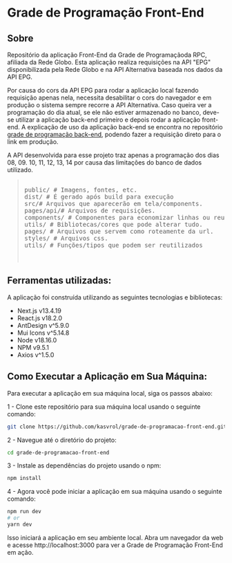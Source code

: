 # Grade de Programação Front-End

## Sobre

Repositório da aplicação Front-End da Grade de Programaçãoda RPC, afiliada da Rede Globo. Esta aplicação realiza requisições na API "EPG" disponibilizada pela Rede Globo e na API Alternativa baseada nos dados da API EPG.

Por causa do cors da API EPG para rodar a aplicação local fazendo requisição apenas nela, necessita desabilitar o cors do navegador e em produção o sistema sempre recorre a API Alternativa. Caso queira ver a programação do dia atual, se ele não estiver armazenado no banco, deve-se utilizar a aplicação back-end primeiro e depois rodar a aplicação front-end.
A explicação de uso da aplicação back-end se encontra no repositório [grade de programação back-end](https://github.com/kasvrol/grade-de-programacao-back-end), podendo fazer a requisição direto para o link em produção.

A API desenvolvida para esse projeto traz apenas a programação dos dias 08, 09. 10, 11, 12, 13, 14 por causa das limitações do banco de dados utilizado.

> <pre>
> 
> public/ # Imagens, fontes, etc.
> dist/ # É gerado após build para execução
> src/# Arquivos que aparecerão em tela/components.
> pages/api/# Arquivos de requisições.
> components/ # Componentes para economizar linhas ou reutilizar.
> utils/ # Bibliotecas/cores que pode alterar tudo.
> pages/ # Arquivos que servem como roteamente da url.
> styles/ # Arquivos css.
> utils/ # Funções/tipos que podem ser reutilizados
> 
>  </pre>

## Ferramentas utilizadas:

A aplicação foi construída utilizando as seguintes tecnologias e bibliotecas:

-   Next.js v13.4.19
-   React.js v18.2.0
-   AntDesign v^5.9.0
-   Mui Icons v^5.14.8
-   Node v18.16.0
-   NPM v9.5.1
-   Axios v^1.5.0

## Como Executar a Aplicação em Sua Máquina:

Para executar a aplicação em sua máquina local, siga os passos abaixo:

1 - Clone este repositório para sua máquina local usando o seguinte comando:

```bash
git clone https://github.com/kasvrol/grade-de-programacao-front-end.git
```

2 - Navegue até o diretório do projeto:

```bash
cd grade-de-programacao-front-end
```

3 - Instale as dependências do projeto usando o npm:

```bash
npm install
```

4 - Agora você pode iniciar a aplicação em sua máquina usando o seguinte comando:

```bash
npm run dev
# or
yarn dev
```

Isso iniciará a aplicação em seu ambiente local. Abra um navegador da web e acesse http://localhost:3000 para ver a Grade de Programação Front-End em ação.
